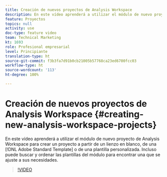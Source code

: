 ```yaml
---
title: Creación de nuevos proyectos de Analysis Workspace
description: En este vídeo aprenderá a utilizar el módulo de nuevo proyecto de Analysis Workspace para crear un proyecto a partir de un lienzo en blanco, de una plantilla estándar de Adobe o de una plantilla personalizada. Incluso puede buscar y ordenar las plantillas del módulo para encontrar una que se ajuste a sus necesidades.
feature: Proyectos
topics: null
activity: use
doc-type: feature video
team: Technical Marketing
kt: 1693
role: Profesional empresarial
level: Principiante
translation-type: ht
source-git-commit: f3b3fa7d91b0cb21005b57768ca23ed6700fcc03
workflow-type: ht
source-wordcount: '113'
ht-degree: 100%

---
```



# Creación de nuevos proyectos de Analysis Workspace {#creating-new-analysis-workspace-projects}

En este vídeo aprenderá a utilizar el módulo de nuevo proyecto de Analysis Workspace para crear un proyecto a partir de un lienzo en blanco, de una [!DNL Adobe Standard Template] o de una plantilla personalizada. Incluso puede buscar y ordenar las plantillas del módulo para encontrar una que se ajuste a sus necesidades.

>[!VIDEO](https://video.tv.adobe.com/v/23233/?quality=12)
